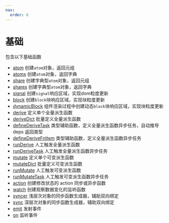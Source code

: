```yaml
---
nav:
  order: 6
---
```


# 基础

包含以下基础函数

- [atom](/api/base/atom) 创建`atom`对象，返回元组
- [atomx](/api/base/atom-x) 创建`atom`对象，返回字典
- [share](/api/base/share) 创建字典型`atom`对象，返回元组
- [sharex](/api/base/share-x) 创建字典型`atom`对象，返回字典
- [signal](/api/base/signal) 创建`signal`响应区域，实现dom粒度更新
- [block](/api/base/block) 创建`block`块响应区域，实现块粒度更新
- [dynamicBlock](/api/base/dynamic-block) 组件渲染过程中创建动态`block`块响应区域，实现块粒度更新
- [derive](/api/base/derive) 定义单个全量派生函数
- [deriveDict](/api/base/derive-dict) 批量定义全量派生函数
- [defineDeriveTask](/api/base/define-derive-task) 类型辅助函数，定义全量派生函数异步任务，自动推导 deps 返回类型
- [defineDeriveFnItem](/api/base/define-drive-fn-item) 类型辅助函数，定义全量派生函数异步任务
- [runDerive](/api/base/run-derive) 人工触发全量派生函数
- [runDeriveTask](/api/base/run-derive-task) 人工触发全量派生函数异步任务
- [mutate](/api/base/mutate) 定义单个可变派生函数
- [mutateDict](/api/base/mutate-dict) 批量定义可变派生函数
- [runMutate](/api/base/run-mutate) 人工触发可变派生函数
- [runMutateTask](/api/base/run-mutate-task) 人工触发可变派生函数异步任务
- [action](/api/base/action) 创建修改状态的 action 同步或异步函数
- [watch](/api/base/watch) 创建观察数据变化的监听函数
- [syncer](/api/base/syncer) 浅层次对象的同步函数生成器，辅助双向绑定
- [sync](/api/base/sync) 深层次对象的同步函数生成器，辅助双向绑定
- [emit](/api/base/emit) 发射事件
- [on](/api/base/on) 监听事件

